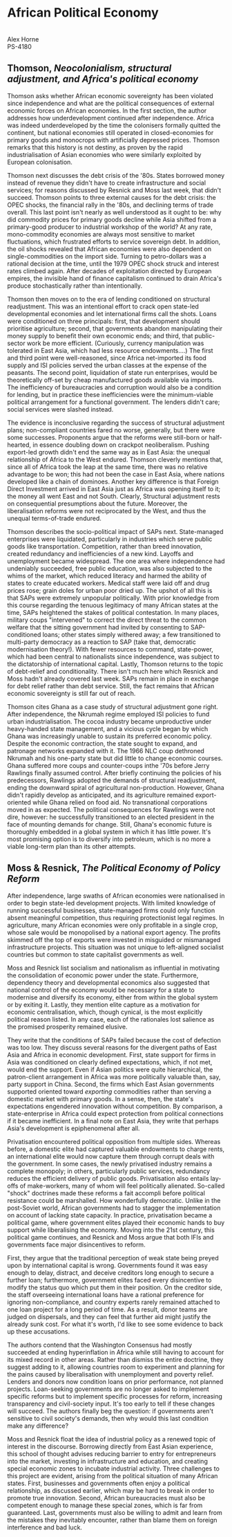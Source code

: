 # African Political Economy
\
Alex Horne
\
PS-4180

## Thomson, *Neocolonialism, structural adjustment, and Africa's political economy*

Thomson asks whether African economic sovereignty has been violated since independence and what are the political consequences of external economic forces on African economies. In the first section, the author addresses how underdevelopment continued after independence. Africa was indeed underdeveloped by the time the colonisers formally quitted the continent, but national economies still operated in closed-economies for primary goods and monocrops with artificially depressed prices. Thomson remarks that this history is not destiny, as proven by the rapid industrialisation of Asian economies who were similarly exploited by European colonisation.

Thomson next discusses the debt crisis of the '80s. States borrowed money instead of revenue they didn't have to create infrastructure and social services; for reasons discussed by Resnick and Moss last week, that didn't succeed. Thomson points to three external causes for the debt crisis: the OPEC shocks, the financial rally in the '80s, and declining terms of trade overall. This last point isn't nearly as well understood as it ought to be: why did commodity prices for primary goods decline while Asia shifted from a primary-good producer to industrial workshop of the world? At any rate, mono-commodity economies are always most sensitive to market fluctuations, which frustrated efforts to service sovereign debt. In addition, the oil shocks revealed that African economies were also dependent on single-commodities on the import side. Turning to petro-dollars was a rational decision at the time, until the 1979 OPEC shock struck and interest rates climbed again. After decades of exploitation directed by European empires, the invisible hand of finance capitalism continued to drain Africa's produce stochastically rather than intentionally. 

Thomson then moves on to the era of lending conditioned on structural readjustment. This was an intentional effort to crack open state-led developmental economies and let international firms call the shots. Loans were conditioned on three principals: first, that development should prioritise agriculture; second, that governments abandon manipulating their money supply to benefit their own economic ends; and third, that public-sector work be more efficient. (Curiously, currency manipulation was tolerated in East Asia, which had less resource endowments....) The first and third point were well-reasoned, since Africa net-imported its food supply and ISI policies served the urban classes at the expense of the peasants. The second point, liquidation of state run enterprises, would be theoretically off-set by cheap manufactured goods available via imports. The inefficiency of bureaucracies and corruption would also be a condition for lending, but in practice these inefficiencies were the minimum-viable political arrangement for a functional government. The lenders didn't care; social services were slashed instead. 

The evidence is inconclusive regarding the success of structural adjustment plans; non-compliant countries fared no worse, generally, but there were some successes. Proponents argue that the reforms were still-born or half-hearted, in essence doubling down on crackpot neoliberalism. Pushing export-led growth didn't end the same way as in East Asia: the unequal relationship of Africa to the West endured. Thomson cleverly mentions that, since all of Africa took the leap at the same time, there was no relative advantage to be won; this had not been the case in East Asia, where nations developed like a chain of dominoes. Another key difference is that Foreign Direct Investment arrived in East Asia just as Africa was opening itself to it; the money all went East and not South. Clearly, Structural adjustment rests on consequential presumptions about the future. Moreover, the liberalisation reforms were not reciprocated by the West, and thus the unequal terms-of-trade endured. 

Thomson describes the socio-political impact of SAPs next. State-managed enterprises were liquidated, particularly in industries which serve public goods like transportation. Competition, rather than breed innovation, created redundancy and inefficiencies of a new kind. Layoffs and unemployment became widespread. The one area where independence had undeniably succeeded, free public education, was also subjected to the whims of the market, which reduced literacy and harmed the ability of states to create educated workers. Medical staff were laid off and drug prices rose; grain doles for urban poor dried up. The upshot of all this is that SAPs were extremely unpopular politically. With prior knowledge from this course regarding the tenuous legitimacy of many African states at the time, SAPs heightened the stakes of political contestation. In many places, military coups "intervened" to correct the direct threat to the common welfare that the sitting government had invited by consenting to SAP-conditioned loans; other states simply withered away; a few transitioned to multi-party democracy as a reaction to SAP (take that, democratic modernisation theory!). With fewer resources to command, state-power, which had been central to nationalists since independence, was subject to the dictatorship of international capital. Lastly, Thomson returns to the topic of debt-relief and conditionality. There isn't much here which Resnick and Moss hadn't already covered last week. SAPs remain in place in exchange for debt relief rather than debt service. Still, the fact remains that African economic sovereignty is still far out of reach.

Thomson cites Ghana as a case study of structural adjustment gone right. After independence, the Nkrumah regime employed ISI policies to fund urban industrialisation. The cocoa industry became unproductive under heavy-handed state management, and a vicious cycle began by which Ghana was increasingly unable to sustain its preferred economic policy. Despite the economic contraction, the state sought to expand, and patronage networks expanded with it. The 1966 NLC coup dethroned Nkrumah and his one-party state but did little to change economic courses. Ghana suffered more coups and counter-coups inthe '70s before Jerry Rawlings finally assumed control. After briefly continuing the policies of his predecessors, Rawlings adopted the demands of structural readjustment, ending the downward spiral of agricultural non-production. However, Ghana didn't rapidly develop as anticipated, and its agriculture remained export-oriented while Ghana relied on food aid. No transnational corporations moved in as expected. The political consequences for Rawlings were not dire, however: he successfully transitioned to an elected president in the face of mounting demands for change. Still, Ghana's economic future is thoroughly embedded in a global system in which it has little power. It's most promising option is to diversify into petroleum, which is no more a viable long-term plan than its other attempts.

## Moss \& Resnick, *The Political Economy of Policy Reform*

After independence, large swaths of African economies were nationalised in order to begin state-led development projects. With limited knowledge of running successful businesses, state-managed firms could only function absent meaningful competition, thus requiring protectionist legal regimes. In agriculture, many African economies were only profitable in a single crop, whose sale would be monopolised by a national export agency. The profits skimmed off the top of exports were invested in misguided or mismanaged infrastructure projects. This situation was not unique to left-aligned socialist countries but common to state capitalist governments as well.

Moss and Resnick list socialism and nationalism as influential in motivating the consolidation of economic power under the state. Furthermore, dependency theory and developmental economics also suggested that national control of the economy would be necessary for a state to modernise and diversify its economy, either from within the global system or by exiting it. Lastly, they mention elite capture as a motivation for economic centralisation, which, though cynical, is the most explicitly political reason listed. In any case, each of the rationales lost salience as the promised prosperity remained elusive. 

They write that the conditions of SAPs failed because the cost of defection was too low. They discuss several reasons for the divergent paths of East Asia and Africa in economic development. First, state support for firms in Asia was conditioned on clearly defined expectations, which, if not met, would end the support. Even if Asian politics were quite hierarchical, the patron-client arrangement in Africa was more politically valuable than, say, party support in China. Second, the firms which East Asian governments supported oriented toward *exporting* commodities rather than serving a domestic market with primary goods. In a sense, then, the state's expectations engendered innovation without competition. By comparison, a state-enterprise in Africa could expect protection from political connections if it became inefficient. In a final note on East Asia, they write that perhaps Asia's development is epiphenomenal after all. 

Privatisation encountered political opposition from multiple sides. Whereas before, a domestic elite had captured valuable endowments to charge rents, an international elite would now capture them through corrupt deals with the government. In some cases, the newly privatised industry remains a complete monopoly; in others, particularly public services, redundancy reduces the efficient delivery of public goods. Privatisation also entails lay-offs of make-workers, many of whom will feel politically alienated. So-called "shock" doctrines made these reforms a fait accompli before political resistance could be marshalled. How wonderfully democratic. Unlike in the post-Soviet world, African governments had to stagger the implementation on account of lacking state capacity. In practice, privatisation became a political game, where government elites played their economic hands to buy support while liberalising the economy. Moving into the 21st century, this political game continues, and Resnick and Moss argue that both IFIs and governments face major disincentives to reform. 

First, they argue that the traditional perception of weak state being preyed upon by international capital is wrong. Governments found it was easy enough to delay, distract, and deceive creditors long enough to secure a further loan; furthermore, government elites faced every disincentive to modify the status quo which put them in their position. On the creditor side, the staff overseeing international loans have a rational preference for ignoring non-compliance, and country experts rarely remained attached to one loan project for a long period of time. As a result, donor teams are judged on dispersals, and they can feel that further aid might justify the already sunk cost. 
For what it's worth, I'd like to see some evidence to back up these accusations.

The authors contend that the Washington Consensus had mostly succeeded at ending hyperinflation in Africa while still having to account for its mixed record in other areas. Rather than dismiss the entire doctrine, they suggest adding to it, allowing countries room to experiment and planning for the pains caused by liberalisation with unemployment and poverty relief. Lenders and donors now condition loans on prior performance, not planned projects. Loan-seeking governments are no longer asked to implement specific reforms but to implement specific processes for reform, increasing transparency and civil-society input. It's too early to tell if these changes will succeed. The authors finally beg the question: if governments aren't sensitive to civil society's demands, then why would this last condition make any difference?

Moss and Resnick float the idea of industrial policy as a renewed topic of interest in the discourse. Borrowing directly from East Asian experience, this school of thought advises reducing barrier to entry for entrepreneurs into the market, investing in infrastructure and education, and creating special economic zones to incubate industrial activity. Three challenges to this project are evident, arising from the political situation of many African states. First, businesses and governments often enjoy a political relationship, as discussed earlier, which may be hard to break in order to promote true innovation. Second, African bureaucracies must also be competent enough to manage these special zones, which is far from guaranteed. Last, governments must also be willing to admit and learn from the mistakes they inevitably encounter, rather than blame them on foreign interference and bad luck.
